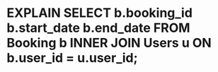 # EXPLAIN  SELECT b.booking_id b.start_date b.end_date FROM Booking b INNER JOIN Users u ON b.user_id = u.user_id;
